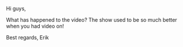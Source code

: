 Hi guys,

What has happened to the video? The show used to be so much better when you had video on!

Best regards,
Erik